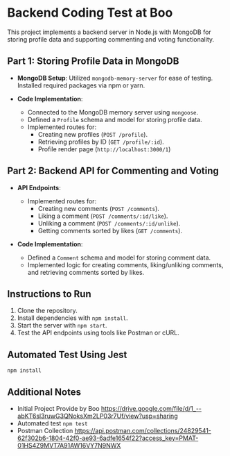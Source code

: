 # Backend Coding Test at Boo

This project implements a backend server in Node.js with MongoDB for storing profile data and supporting commenting and voting functionality.

## Part 1: Storing Profile Data in MongoDB

- **MongoDB Setup**: Utilized `mongodb-memory-server` for ease of testing. Installed required packages via npm or yarn.

- **Code Implementation**:     
    - Connected to the MongoDB memory server using `mongoose`.
    - Defined a `Profile` schema and model for storing profile data.
    - Implemented routes for:
        - Creating new profiles (`POST /profile`).
        - Retrieving profiles by ID (`GET /profile/:id`).
        - Profile render page (`http://localhost:3000/1`)

## Part 2: Backend API for Commenting and Voting

- **API Endpoints**:
    - Implemented routes for:
        - Creating new comments (`POST /comments`).
        - Liking a comment (`POST /comments/:id/like`).
        - Unliking a comment (`POST /comments/:id/unlike`).
        - Getting comments sorted by likes (`GET /comments`).

- **Code Implementation**:
    - Defined a `Comment` schema and model for storing comment data.
    - Implemented logic for creating comments, liking/unliking comments, and retrieving comments sorted by likes.

## Instructions to Run

1. Clone the repository.
2. Install dependencies with `npm install`.
3. Start the server with `npm start`.
4. Test the API endpoints using tools like Postman or cURL.

## Automated Test Using Jest
`npm install`

## Additional Notes
- Initial Project Provide by Boo https://drive.google.com/file/d/1_--abKT6sl3ruwG3QNoksXm2LP03r7Uf/view?usp=sharing
- Automated test `npm test`
- Postman Collection https://api.postman.com/collections/24829541-62f302b6-1804-42f0-ae93-6adfe1654f22?access_key=PMAT-01HS4Z9MVT7A91AW16VY7N9NWX
